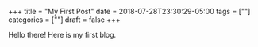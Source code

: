 +++
title = "My First Post"
date = 2018-07-28T23:30:29-05:00
tags = [""]
categories = [""]
draft = false
+++

Hello there! Here is my first blog.
